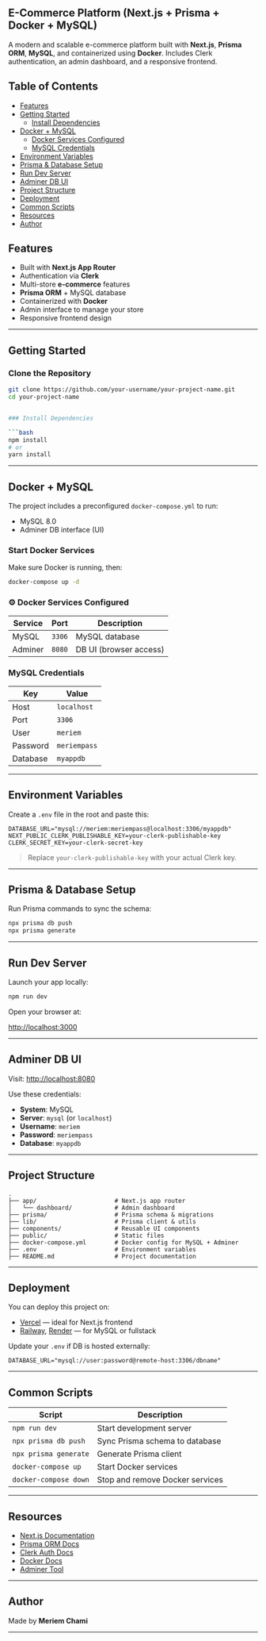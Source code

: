 
## E-Commerce Platform (Next.js + Prisma + Docker + MySQL)

A modern and scalable e-commerce platform built with **Next.js**, **Prisma ORM**, **MySQL**, and containerized using **Docker**. Includes Clerk authentication, an admin dashboard, and a responsive frontend.

## Table of Contents

- [Features](#-features)
- [Getting Started](#-getting-started)
  - [Install Dependencies](#-install-dependencies)
- [Docker + MySQL](#-docker--mysql)
  - [Docker Services Configured](#️-docker-services-configured)
  - [MySQL Credentials](#-mysql-credentials)
- [Environment Variables](#-environment-variables)
- [Prisma & Database Setup](#-prisma--database-setup)
- [Run Dev Server](#-run-dev-server)
- [Adminer DB UI](#-adminer-db-ui)
- [Project Structure](#-project-structure)
- [Deployment](#️-deployment)
- [Common Scripts](#-common-scripts)
- [Resources](#-resources)
- [Author](#-author)



## Features

- Built with **Next.js App Router**
- Authentication via **Clerk**
- Multi-store **e-commerce** features
- **Prisma ORM** + MySQL database
- Containerized with **Docker**
- Admin interface to manage your store
- Responsive frontend design

---

## Getting Started

### Clone the Repository

```bash
git clone https://github.com/your-username/your-project-name.git
cd your-project-name


### Install Dependencies

```bash
npm install
# or
yarn install
```

---

## Docker + MySQL

The project includes a preconfigured `docker-compose.yml` to run:

* MySQL 8.0
* Adminer DB interface (UI)

### Start Docker Services

Make sure Docker is running, then:

```bash
docker-compose up -d
```

### ⚙️ Docker Services Configured

| Service | Port   | Description            |
| ------- | ------ | ---------------------- |
| MySQL   | `3306` | MySQL database         |
| Adminer | `8080` | DB UI (browser access) |

### MySQL Credentials

| Key      | Value        |
| -------- | ------------ |
| Host     | `localhost`  |
| Port     | `3306`       |
| User     | `meriem`     |
| Password | `meriempass` |
| Database | `myappdb`    |

---

## Environment Variables

Create a `.env` file in the root and paste this:

```env
DATABASE_URL="mysql://meriem:meriempass@localhost:3306/myappdb"
NEXT_PUBLIC_CLERK_PUBLISHABLE_KEY=your-clerk-publishable-key
CLERK_SECRET_KEY=your-clerk-secret-key
```

> Replace `your-clerk-publishable-key` with your actual Clerk key.

---

## Prisma & Database Setup

Run Prisma commands to sync the schema:

```bash
npx prisma db push
npx prisma generate
```

---

## Run Dev Server

Launch your app locally:

```bash
npm run dev
```

Open your browser at:

[http://localhost:3000](http://localhost:3000)

---

## Adminer DB UI

Visit: [http://localhost:8080](http://localhost:8080)

Use these credentials:

* **System**: MySQL
* **Server**: `mysql` (or `localhost`)
* **Username**: `meriem`
* **Password**: `meriempass`
* **Database**: `myappdb`

---

## Project Structure

```
.
├── app/                      # Next.js app router
│   └── dashboard/            # Admin dashboard
├── prisma/                   # Prisma schema & migrations
├── lib/                      # Prisma client & utils
├── components/               # Reusable UI components
├── public/                   # Static files
├── docker-compose.yml        # Docker config for MySQL + Adminer
├── .env                      # Environment variables
├── README.md                 # Project documentation
```

---

## Deployment

You can deploy this project on:

* [Vercel](https://vercel.com/) — ideal for Next.js frontend
* [Railway](https://railway.app/), [Render](https://render.com/) — for MySQL or fullstack

Update your `.env` if DB is hosted externally:

```env
DATABASE_URL="mysql://user:password@remote-host:3306/dbname"
```

---

## Common Scripts

| Script                | Description                     |
| --------------------- | ------------------------------- |
| `npm run dev`         | Start development server        |
| `npx prisma db push`  | Sync Prisma schema to database  |
| `npx prisma generate` | Generate Prisma client          |
| `docker-compose up`   | Start Docker services           |
| `docker-compose down` | Stop and remove Docker services |

---

## Resources

* [Next.js Documentation](https://nextjs.org/docs)
* [Prisma ORM Docs](https://www.prisma.io/docs)
* [Clerk Auth Docs](https://clerk.com/docs)
* [Docker Docs](https://docs.docker.com/)
* [Adminer Tool](https://www.adminer.org/)

---

## Author

Made by **Meriem Chami**

---

